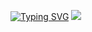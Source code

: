 
[![Typing SVG](https://readme-typing-svg.herokuapp.com?font=Poppins&size=32&color=00FFFF&lines=Hi!+I'm+Divyam+Samarwal)](https://git.io/typing-svg)
![](https://github-readme-stats.vercel.app/api/top-langs/?username=DivyamSamarwal&theme=dark&layout=compact)


